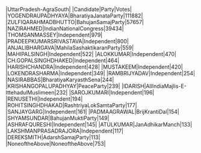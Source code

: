  
|UttarPradesh-AgraSouth|
|Candidate|Party|Votes|
|YOGENDRAUPADHYAYA|BharatiyaJanataParty|111882|
|ZULFIQARAHMADBHUTTO|BahujanSamajParty|57657|
|NAZIRAHMED|IndianNationalCongress|39434|
|THOMSANMASSEY|Independent|979|
|PRADEEPKUMARSRIVASTAVA|Independent|800|
|ANJALIBHARGAVA|MahilaSashaktikaranParty|559|
|MAHIPALSINGH|Independent|522|
|ALOKKUMAR|Independent|470|
|CH.GOPALSINGHDHAKED|Independent|464|
|HARISHCHANDRA|Independent|428|
|MUSTAKEEM|Independent|420|
|LOKENDRASHARMA|Independent|349|
|RAMBRIJYADAV|Independent|254|
|NASIRABBAS|BharatiyaKaryasthSena|244|
|KRISHANGOPALUPADHYAY|PeaceParty|239|
|IDARISH|AllIndiaMajlis-E-IttehadulMuslimeen|232|
|SAROJKUMARI|Independent|196|
|RENUSETHI|Independent|194|
|ROHITSINGHDHAKAD|RashtriyaLokSamtaParty|177|
|SANJAYGARG|Independent|161|
|PADMAAGRAWAL|BrijKrantiDal|154|
|SHYAMSUNDAR|BahujanMuktiParty|149|
|ASHRAFQURESHI|Independent|145|
|ATULKUMAR|JanAdhikarManch|133|
|LAKSHMANPRASADRAJORA|Independent|117|
|DEREKSMITH|AdarshSamajParty|113|
|NoneoftheAbove|NoneoftheAbove|753|
